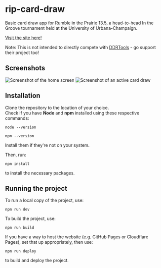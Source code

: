 # rip-card-draw
Basic card draw app for Rumble in the Prairie 13.5, a head-to-head In the Groove tournament held at the University of Urbana-Champaign.  
  
[Visit the site here!](https://soraeee.github.io/rip-card-draw/)  
  
Note: This is not intended to directly compete with [DDRTools](https://github.com/noahm/DDRCardDraw) - go support their project too!  
 
## Screenshots  
![Screenshot of the home screen](https://i.imgur.com/kxU77GY.png)
![Screenshot of an active card draw](https://i.imgur.com/fAjC6ia.png)  

## Installation  
Clone the repository to the location of your choice.  
Check if you have **Node** and **npm** installed using these respective commands:  
```
node --version
```  
```
npm --version
```  
Install them if they're not on your system.  
  
Then, run:   
```
npm install
```  
to install the necessary packages.  

## Running the project  
To run a local copy of the project, use:  
```
npm run dev
```  
To build the project, use:  
```
npm run build
```  

If you have a way to host the website (e.g. GitHub Pages or Cloudflare Pages), set that up appropriately, then use:  
```
npm run deploy
```  
to build and deploy the project.  
